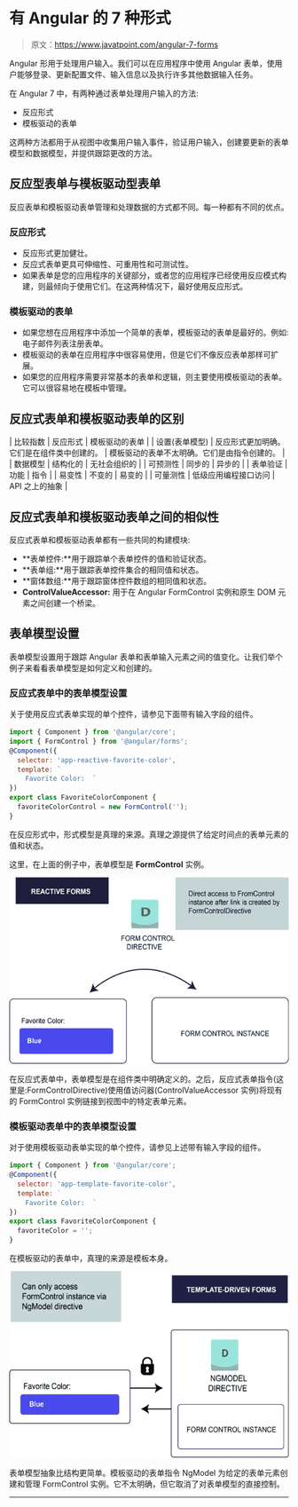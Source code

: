 # 有 Angular 的 7 种形式

> 原文：<https://www.javatpoint.com/angular-7-forms>

Angular 形用于处理用户输入。我们可以在应用程序中使用 Angular 表单，使用户能够登录、更新配置文件、输入信息以及执行许多其他数据输入任务。

在 Angular 7 中，有两种通过表单处理用户输入的方法:

*   反应形式
*   模板驱动的表单

这两种方法都用于从视图中收集用户输入事件，验证用户输入，创建要更新的表单模型和数据模型，并提供跟踪更改的方法。

## 反应型表单与模板驱动型表单

反应表单和模板驱动表单管理和处理数据的方式都不同。每一种都有不同的优点。

### 反应形式

*   反应形式更加健壮。
*   反应式表单更具可伸缩性、可重用性和可测试性。
*   如果表单是您的应用程序的关键部分，或者您的应用程序已经使用反应模式构建，则最倾向于使用它们。在这两种情况下，最好使用反应形式。

### 模板驱动的表单

*   如果您想在应用程序中添加一个简单的表单，模板驱动的表单是最好的。例如:电子邮件列表注册表单。
*   模板驱动的表单在应用程序中很容易使用，但是它们不像反应表单那样可扩展。
*   如果您的应用程序需要非常基本的表单和逻辑，则主要使用模板驱动的表单。它可以很容易地在模板中管理。

## 反应式表单和模板驱动表单的区别

| 比较指数 | 反应形式 | 模板驱动的表单 |
| 设置(表单模型) | 反应形式更加明确。它们是在组件类中创建的。 | 模板驱动的表单不太明确。它们是由指令创建的。 |
| 数据模型 | 结构化的 | 无社会组织的 |
| 可预测性 | 同步的 | 异步的 |
| 表单验证 | 功能 | 指令 |
| 易变性 | 不变的 | 易变的 |
| 可量测性 | 低级应用编程接口访问 | API 之上的抽象 |

## 反应式表单和模板驱动表单之间的相似性

反应式表单和模板驱动表单都有一些共同的构建模块:

*   **表单控件:**用于跟踪单个表单控件的值和验证状态。
*   **表单组:**用于跟踪表单控件集合的相同值和状态。
*   **窗体数组:**用于跟踪窗体控件数组的相同值和状态。
*   **ControlValueAccessor:** 用于在 Angular FormControl 实例和原生 DOM 元素之间创建一个桥梁。

## 表单模型设置

表单模型设置用于跟踪 Angular 表单和表单输入元素之间的值变化。让我们举个例子来看看表单模型是如何定义和创建的。

### 反应式表单中的表单模型设置

关于使用反应式表单实现的单个控件，请参见下面带有输入字段的组件。

```js
import { Component } from '@angular/core';
import { FormControl } from '@angular/forms';
@Component({
  selector: 'app-reactive-favorite-color',
  template: `
    Favorite Color:  `
})
export class FavoriteColorComponent {
  favoriteColorControl = new FormControl('');
}

```

在反应形式中，形式模型是真理的来源。真理之源提供了给定时间点的表单元素的值和状态。

这里，在上面的例子中，表单模型是 **FormControl** 实例。

![Angular 7 Forms](img/a752fb1ca795c6c61af6f13bb9c91e56.png)

在反应式表单中，表单模型是在组件类中明确定义的。之后，反应式表单指令(这里是:FormControlDirective)使用值访问器(ControlValueAccessor 实例)将现有的 FormControl 实例链接到视图中的特定表单元素。

### 模板驱动表单中的表单模型设置

对于使用模板驱动表单实现的单个控件，请参见上述带有输入字段的组件。

```js
import { Component } from '@angular/core';
@Component({
  selector: 'app-template-favorite-color',
  template: `
    Favorite Color:  `
})
export class FavoriteColorComponent {
  favoriteColor = '';
}

```

在模板驱动的表单中，真理的来源是模板本身。

![Angular 7 Forms](img/95eb2105b655a4ec1e2a67f678cfe1da.png)

表单模型抽象比结构更简单。模板驱动的表单指令 NgModel 为给定的表单元素创建和管理 FormControl 实例。它不太明确，但它取消了对表单模型的直接控制。

* * *